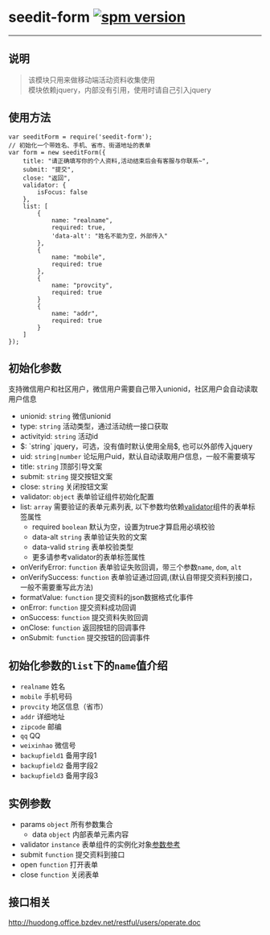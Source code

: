 # seedit-form [![spm version](https://moekit.com/badge/seedit-form)](https://moekit.com/package/seedit-form)

---

## 说明
> 该模块只用来做移动端活动资料收集使用  
> 模块依赖jquery，内部没有引用，使用时请自己引入jquery

## 使用方法
```
var seeditForm = require('seedit-form');
// 初始化一个带姓名、手机、省市、街道地址的表单
var form = new seeditForm({
	title: "请正确填写你的个人资料,活动结束后会有客服与你联系~",
	submit: "提交",
	close: "返回",
	validator: {
		isFocus: false
	},
	list: [
		{
			name: "realname",
			required: true,
			'data-alt': "姓名不能为空，外部传入"
		},
		{
			name: "mobile",
			required: true
		},
		{
			name: "provcity",
			required: true
		}
		{
			name: "addr",
			required: true
		}
	]
});
```

## 初始化参数
支持微信用户和社区用户，微信用户需要自己带入unionid，社区用户会自动读取用户信息

+ unionid:         `string` 微信unionid
+ type:            `string` 活动类型，通过活动统一接口获取
+ activityid:      `string` 活动id
+ $:               `string` jquery，可选，没有值时默认使用全局$, 也可以外部传入jquery
+ uid:             `string|number` 论坛用户uid，默认自动读取用户信息，一般不需要填写
+ title:           `string` 顶部引导文案
+ submit:          `string` 提交按钮文案
+ close:           `string` 关闭按钮文案
+ validator:       `object` 表单验证组件初始化配置
+ list:            `array` 需要验证的表单元素列表, 以下参数均依赖[validator](https://moekit.com/package/validator)组件的表单标签属性  
	+ required     `boolean` 默认为空，设置为true才算启用必填校验
	+ data-alt     `string` 表单验证失败的文案
	+ data-valid   `string` 表单校验类型
	+ 更多请参考validator的表单标签属性
+ onVerifyError:   `function` 表单验证失败回调，带三个参数`name`, `dom`, `alt`
+ onVerifySuccess: `function` 表单验证通过回调,(默认自带提交资料到接口，一般不需要重写此方法)
+ formatValue:     `function` 提交资料的json数据格式化事件
+ onError:         `function` 提交资料成功回调
+ onSuccess:       `function` 提交资料失败回调
+ onClose:         `function` 返回按钮的回调事件
+ onSubmit:        `function` 提交按钮的回调事件

## 初始化参数的`list`下的`name`值介绍
+ `realname`     姓名
+ `mobile`       手机号码
+ `provcity`     地区信息（省市）
+ `addr`         详细地址
+ `zipcode`      邮编
+ `qq`           QQ
+ `weixinhao`    微信号
+ `backupfield1` 备用字段1
+ `backupfield2` 备用字段2
+ `backupfield3` 备用字段3

## 实例参数
+ params `object` 所有参数集合
	+ data `object` 内部表单元素内容
+ validator `instance` 表单组件的实例化对象[参数参考](https://moekit.com/package/validator)
+ submit `function` 提交资料到接口
+ open `function` 打开表单
+ close `function` 关闭表单
			
## 接口相关
http://huodong.office.bzdev.net/restful/users/operate.doc